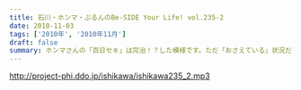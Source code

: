 ```yaml
---
title: 石川・ホンマ・ぶるんのBe-SIDE Your Life! vol.235-2
date: 2010-11-03
tags: ['2010年', '2010年11月']
draft: false
summary: ホンマさんの「百日セキ」は完治！？した模様です。ただ「おさえている」状況だそうです。うーん、それってどうなのでしょうか。NAMAE
---
```


http://project-phi.ddo.jp/ishikawa/ishikawa235_2.mp3
